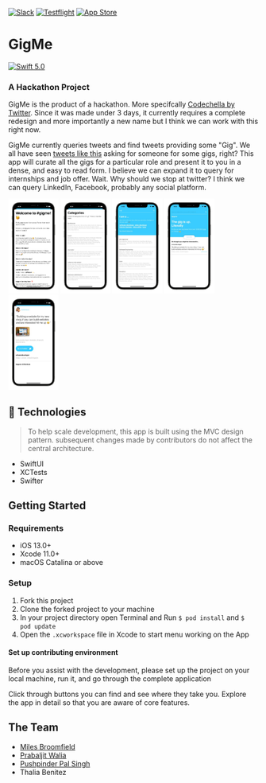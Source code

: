 [![Slack](https://img.shields.io/badge/Slack-black.svg?style=for-the-badge&logo=slack)](https://communityinviter.com/apps/findnetwork/find)
[![Testflight](https://img.shields.io/badge/Testflight-Coming%20Soon-blue.svg?style=for-the-badge)]()
[![App Store](https://img.shields.io/badge/App%20Store-Coming%20Soon-orange.svg?style=for-the-badge)]()

# GigMe
[![Swift 5.0](https://img.shields.io/badge/Swift-5.0-green.svg?style=flat)](https://developer.apple.com/swift/)
### A Hackathon Project
GigMe is the product of a hackathon. More specifcally [Codechella by Twitter](). Since it was made under 3 days, it currently requires a complete redesign and more importantly a new name but I think we can work with this right now. 

GigMe currently queries tweets and find tweets providing some "Gig". We all have seen [tweets like this](https://twitter.com/SSebi_/status/1333459190199824387) asking for someone for some gigs, right?  This app will curate all the gigs for a particular role and present it to you in a dense, and easy to read form. I believe we can expand it to query for internships and job offer. Wait. Why should we stop at twitter? I think we can query LinkedIn, Facebook, probably any social platform.
<p align = "left"><img src = "UI-Pics/original_iphone12prographite_portrait.png" width = "20%" height = "20%">
 <img src = "UI-Pics/gallery-2_iphone12prographite_portrait.png" width = "20%" height = "20%">
<img src = "UI-Pics/gallery-3_iphone12prographite_portrait.png" width = "20%" height = "20%">
<img src = "UI-Pics/gallery-5_iphone12prographite_portrait.png" width = "20%" height = "20%">
 <img src = "UI-Pics/gallery-6_iphone12prographite_portrait.png" width = "20%" height = "20%"></p>

## 👾 Technologies
> To help scale development, this app is built using the MVC design pattern. subsequent changes made by contributors do not affect the central architecture.
* SwiftUI
* XCTests
* Swifter

## Getting Started
### Requirements

-   iOS 13.0+
-   Xcode 11.0+
-   macOS Catalina or above

###  Setup

1) Fork this project
2) Clone the forked project to your machine
3) In your project directory open Terminal and Run  `$ pod install`  and  `$ pod update`
4) Open the `.xcworkspace` file in Xcode to start menu working on the App


#### Set up contributing environment

Before you assist with the development, please set up the project on your local machine, run it, and go through the complete application 

Click through buttons you can find and see where they take you. Explore the app in detail so that you are aware of core features.
 

## The Team
* [Miles Broomfield](https://github.com/milesb123)
* [Prabaljit Walia](https://github.com/prabal4546)
* [Pushpinder Pal Singh](https://github.com/pushpinderpalsingh)
* Thalia Benitez
